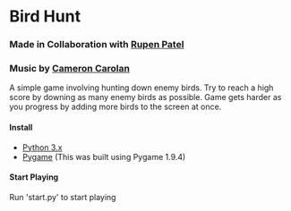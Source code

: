 # Bird Hunt
### Made in Collaboration with [Rupen Patel](https://www.linkedin.com/in/rupen-patel/)

### Music by [Cameron Carolan](https://soundcloud.com/user-30575648)
A simple game involving hunting down enemy birds.
Try to reach a high score by downing as many enemy birds as possible.
Game gets harder as you progress by adding more birds to the screen at once.

#### Install
* [Python 3.x](https://www.python.org/downloads/)
* [Pygame](https://www.pygame.org/download.shtml) (This was built using Pygame 1.9.4)

#### Start Playing
Run 'start.py' to start playing

